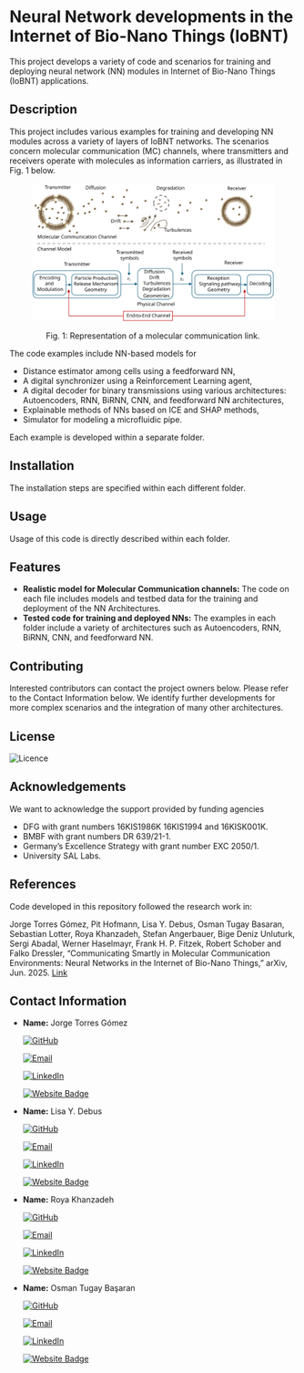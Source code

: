 # Neural Network developments in the Internet of Bio-Nano Things (IoBNT)
This project develops a variety of code and scenarios for training and deploying neural network (NN) modules in Internet of Bio-Nano Things (IoBNT) applications.

## Description
This project includes various examples for training and developing NN modules across a variety of layers of IoBNT networks.
The scenarios concern molecular communication (MC) channels, where transmitters and receivers operate with molecules as information carriers, as illustrated in Fig. 1 below.

<figure>
    <p align="center">
        <img src="https://github.com/tkn-tub/NN_molecular_communications/blob/main/Figures/channel.svg?raw=true" alt="nn" width="500">
    </p>
</figure>
<p align="center">
Fig. 1: Representation of a molecular communication link.
</p>

The code examples include NN-based models for 

- Distance estimator among cells using a feedforward NN,
- A digital synchronizer using a Reinforcement Learning agent,
- A digital decoder for binary transmissions using various architectures: Autoencoders, RNN, BiRNN, CNN, and feedforward NN architectures,
- Explainable methods of NNs based on ICE and SHAP methods,
- Simulator for modeling a microfluidic pipe.
 
 Each example is developed within a separate folder.


## Installation
The installation steps are specified within each different folder.

## Usage

Usage of this code is directly described within each folder.

## Features
- **Realistic model for Molecular Communication channels:** The code on each file includes models and testbed data for the training and deployment of the NN Architectures.
- **Tested code for training and deployed NNs:** The examples in each folder include a variety of architectures such as Autoencoders, RNN, BiRNN, CNN, and feedforward NN.

## Contributing
Interested contributors can contact the project owners below. Please refer to the Contact Information below. We identify further developments for more complex scenarios and the integration of many other architectures.

## License
![Licence](https://img.shields.io/github/license/larymak/Python-project-Scripts)

## Acknowledgements
We want to acknowledge the support provided by funding agencies 
- DFG with grant numbers 16KIS1986K 16KIS1994 and 16KISK001K.
- BMBF with grant numbers DR 639/21-1.
- Germany’s Excellence Strategy with grant number EXC 2050/1.
- University SAL Labs.

## References
Code developed in this repository followed the research work in: 

Jorge Torres Gómez, Pit Hofmann, Lisa Y. Debus, Osman Tugay Basaran, Sebastian Lotter, Roya Khanzadeh, Stefan Angerbauer, Bige Deniz Unluturk, Sergi Abadal, Werner Haselmayr, Frank H. P. Fitzek, Robert Schober and Falko Dressler, “Communicating Smartly in Molecular Communication Environments: Neural Networks in the Internet of Bio-Nano Things,” arXiv, Jun. 2025. [Link](https://arxiv.org/abs/2506.20589)

## Contact Information

- **Name:** Jorge Torres Gómez

    [![GitHub](https://img.shields.io/badge/GitHub-181717?logo=github)](https://github.com/jorge-torresgomez)

    [![Email](https://img.shields.io/badge/Email-jorge.torresgomez@ieee.org-D14836?logo=gmail&logoColor=white)](mailto:jorge.torresgomez@ieee.org)

    [![LinkedIn](https://img.shields.io/badge/LinkedIn-torresgomez-blue?logo=linkedin&style=flat-square)](https://www.linkedin.com/in/torresgomez/)

    [![Website Badge](https://img.shields.io/badge/Website-Homepage-blue?logo=web)](https://www.tkn.tu-berlin.de/team/torres-gomez/)


- **Name:** Lisa Y. Debus

    [![GitHub](https://img.shields.io/badge/GitHub-181717?logo=github)](https://github.com/lyDebus)

    [![Email](https://img.shields.io/badge/Email-email-D14836?logo=gmail&logoColor=white)](mailto:debus@ccs-labs.org)

    [![LinkedIn](https://img.shields.io/badge/LinkedIn-Lisa-blue?logo=linkedin&style=flat-square)](https://www.linkedin.com/in/lisa-yvonne-debus-844876127/)

    [![Website Badge](https://img.shields.io/badge/Website-Homepage-blue?logo=web)](https://www.tkn.tu-berlin.de/team/debus/)

- **Name:** Roya Khanzadeh

    [![GitHub](https://img.shields.io/badge/GitHub-181717?logo=github)](https://github.com/ROYA_USER)

    [![Email](https://img.shields.io/badge/Email-roya.khanzadeh@jku.at-D14836?logo=gmail&logoColor=white)](mailto:roya.khanzadeh@jku.at)

    [![LinkedIn](https://img.shields.io/badge/LinkedIn-Roya-blue?logo=linkedin&style=flat-square)](https://www.linkedin.com/in/roya-khanzadeh-6180b654/?originalSubdomain=at)

    [![Website Badge](https://img.shields.io/badge/Website-Homepage-blue?logo=web)](https://www.jku.at/institut-fuer-nachrichtentechnik-und-hochfrequenzsysteme/team/prof-andreas-springer/roya-khanzadeh/)

- **Name:** Osman Tugay Başaran

    [![GitHub](https://img.shields.io/badge/GitHub-181717?logo=github)](https://github.com/TUGAY_USER)

    [![Email](https://img.shields.io/badge/Email-email-D14836?logo=gmail&logoColor=white)](mailto:basaran@ccs-labs.org)

    [![LinkedIn](https://img.shields.io/badge/LinkedIn-osmantugaybasaran-blue?logo=linkedin&style=flat-square)](https://www.linkedin.com/in/osmantugaybasaran/)

    [![Website Badge](https://img.shields.io/badge/Website-Homepage-blue?logo=web)](https://www.tkn.tu-berlin.de/team/basaran/)